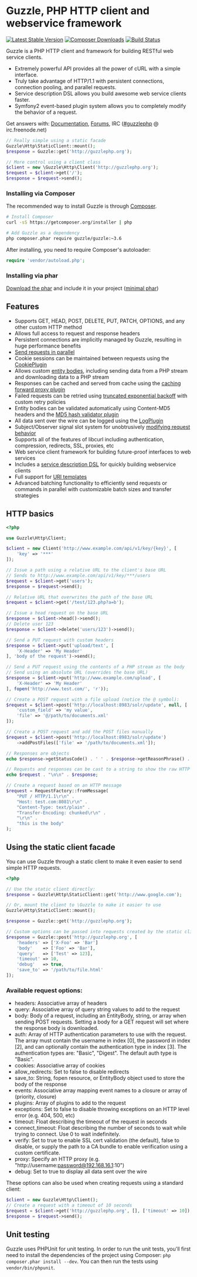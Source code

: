 Guzzle, PHP HTTP client and webservice framework
================================================

[![Latest Stable Version](https://poser.pugx.org/guzzle/guzzle/version.png)](https://packagist.org/packages/guzzle/guzzle) [![Composer Downloads](https://poser.pugx.org/guzzle/guzzle/d/total.png)](https://packagist.org/packages/guzzle/guzzle) [![Build Status](https://secure.travis-ci.org/guzzle/guzzle.png?branch=master)](http://travis-ci.org/guzzle/guzzle)

Guzzle is a PHP HTTP client and framework for building RESTful web service clients.

- Extremely powerful API provides all the power of cURL with a simple interface.
- Truly take advantage of HTTP/1.1 with persistent connections, connection pooling, and parallel requests.
- Service description DSL allows you build awesome web service clients faster.
- Symfony2 event-based plugin system allows you to completely modify the behavior of a request.

Get answers with: [Documentation](http://www.guzzlephp.org/), [Forums](https://groups.google.com/forum/?hl=en#!forum/guzzle), IRC ([#guzzlephp](irc://irc.freenode.net/#guzzlephp) @ irc.freenode.net)

```php
// Really simple using a static facade
Guzzle\Http\StaticClient::mount();
$response = Guzzle::get('http://guzzlephp.org');

// More control using a client class
$client = new \Guzzle\Http\Client('http://guzzlephp.org');
$request = $client->get('/');
$response = $request->send();
```

### Installing via Composer

The recommended way to install Guzzle is through [Composer](http://getcomposer.org).

```bash
# Install Composer
curl -sS https://getcomposer.org/installer | php

# Add Guzzle as a dependency
php composer.phar require guzzle/guzzle:~3.6
```

After installing, you need to require Composer's autoloader:

```php
require 'vendor/autoload.php';
```

### Installing via phar

[Download the phar](http://guzzlephp.org/guzzle.phar) and include it in your project
([minimal phar](http://guzzlephp.org/guzzle-min.phar))

Features
--------

- Supports GET, HEAD, POST, DELETE, PUT, PATCH, OPTIONS, and any other custom HTTP method
- Allows full access to request and response headers
- Persistent connections are implicitly managed by Guzzle, resulting in huge performance benefits
- [Send requests in parallel](http://guzzlephp.org/tour/http.html#send-http-requests-in-parallel)
- Cookie sessions can be maintained between requests using the
  [CookiePlugin](http://guzzlephp.org/tour/http.html#cookie-session-plugin)
- Allows custom [entity bodies](http://guzzlephp.org/tour/http.html#entity-bodies), including sending data from a PHP
  stream and downloading data to a PHP stream
- Responses can be cached and served from cache using the
  [caching forward proxy plugin](http://guzzlephp.org/tour/http.html#php-based-caching-forward-proxy)
- Failed requests can be retried using
  [truncated exponential backoff](http://guzzlephp.org/tour/http.html#truncated-exponential-backoff) with custom retry
  policies
- Entity bodies can be validated automatically using Content-MD5 headers and the
  [MD5 hash validator plugin](http://guzzlephp.org/tour/http.html#md5-hash-validator-plugin)
- All data sent over the wire can be logged using the
  [LogPlugin](http://guzzlephp.org/tour/http.html#over-the-wire-logging)
- Subject/Observer signal slot system for unobtrusively
  [modifying request behavior](http://guzzlephp.org/guide/http/creating_plugins.html)
- Supports all of the features of libcurl including authentication, compression, redirects, SSL, proxies, etc
- Web service client framework for building future-proof interfaces to web services
- Includes a [service description DSL](http://guzzlephp.org/guide/service/service_descriptions.html) for quickly
  building webservice clients
- Full support for [URI templates](http://tools.ietf.org/html/rfc6570)
- Advanced batching functionality to efficiently send requests or commands in parallel with customizable batch sizes
  and transfer strategies

HTTP basics
-----------

```php
<?php

use Guzzle\Http\Client;

$client = new Client('http://www.example.com/api/v1/key/{key}', [
    'key' => '***'
]);

// Issue a path using a relative URL to the client's base URL
// Sends to http://www.example.com/api/v1/key/***/users
$request = $client->get('users');
$response = $request->send();

// Relative URL that overwrites the path of the base URL
$request = $client->get('/test/123.php?a=b');

// Issue a head request on the base URL
$response = $client->head()->send();
// Delete user 123
$response = $client->delete('users/123')->send();

// Send a PUT request with custom headers
$response = $client->put('upload/text', [
    'X-Header' => 'My Header'
], 'body of the request')->send();

// Send a PUT request using the contents of a PHP stream as the body
// Send using an absolute URL (overrides the base URL)
$response = $client->put('http://www.example.com/upload', [
    'X-Header' => 'My Header'
], fopen('http://www.test.com/', 'r'));

// Create a POST request with a file upload (notice the @ symbol):
$request = $client->post('http://localhost:8983/solr/update', null, [
    'custom_field' => 'my value',
    'file' => '@/path/to/documents.xml'
]);

// Create a POST request and add the POST files manually
$request = $client->post('http://localhost:8983/solr/update')
    ->addPostFiles(['file' => '/path/to/documents.xml']);

// Responses are objects
echo $response->getStatusCode() . ' ' . $response->getReasonPhrase() . "\n";

// Requests and responses can be cast to a string to show the raw HTTP message
echo $request . "\n\n" . $response;

// Create a request based on an HTTP message
$request = RequestFactory::fromMessage(
    "PUT / HTTP/1.1\r\n" .
    "Host: test.com:8081\r\n" .
    "Content-Type: text/plain" .
    "Transfer-Encoding: chunked\r\n" .
    "\r\n" .
    "this is the body"
);
```

Using the static client facade
------------------------------

You can use Guzzle through a static client to make it even easier to send simple HTTP requests.

```php
<?php

// Use the static client directly:
$response = Guzzle\Http\StaticClient::get('http://www.google.com');

// Or, mount the client to \Guzzle to make it easier to use
Guzzle\Http\StaticClient::mount();

$response = Guzzle::get('http://guzzlephp.org');

// Custom options can be passed into requests created by the static client
$response = Guzzle::post('http://guzzlephp.org', [
    'headers' => ['X-Foo' => 'Bar']
    'body'    => ['Foo' => 'Bar'],
    'query'   => ['Test' => 123],
    'timeout' => 10,
    'debug'   => true,
    'save_to' => '/path/to/file.html'
]);
```

### Available request options:

* headers: Associative array of headers
* query: Associative array of query string values to add to the request
* body: Body of a request, including an EntityBody, string, or array when sending POST requests. Setting a body for a
  GET request will set where the response body is downloaded.
* auth: Array of HTTP authentication parameters to use with the request. The array must contain the
  username in index [0], the password in index [2], and can optionally contain the authentication type in index [3].
  The authentication types are: "Basic", "Digest". The default auth type is "Basic".
* cookies: Associative array of cookies
* allow_redirects: Set to false to disable redirects
* save_to: String, fopen resource, or EntityBody object used to store the body of the response
* events: Associative array mapping event names to a closure or array of (priority, closure)
* plugins: Array of plugins to add to the request
* exceptions: Set to false to disable throwing exceptions on an HTTP level error (e.g. 404, 500, etc)
* timeout: Float describing the timeout of the request in seconds
* connect_timeout: Float describing the number of seconds to wait while trying to connect. Use 0 to wait
  indefinitely.
* verify: Set to true to enable SSL cert validation (the default), false to disable, or supply the path to a CA
  bundle to enable verification using a custom certificate.
* proxy: Specify an HTTP proxy (e.g. "http://username:password@192.168.16.1:10")
* debug: Set to true to display all data sent over the wire

These options can also be used when creating requests using a standard client:

```php
$client = new Guzzle\Http\Client();
// Create a request with a timeout of 10 seconds
$request = $client->get('http://guzzlephp.org', [], ['timeout' => 10]);
$response = $request->send();
```

Unit testing
------------

Guzzle uses PHPUnit for unit testing. In order to run the unit tests, you'll first need
to install the dependencies of the project using Composer: `php composer.phar install --dev`.
You can then run the tests using `vendor/bin/phpunit`.
